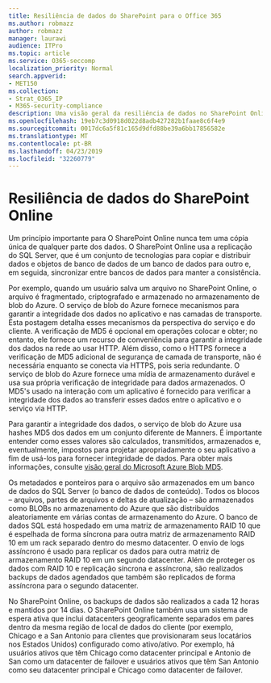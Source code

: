 ```yaml
---
title: Resiliência de dados do SharePoint para o Office 365
ms.author: robmazz
author: robmazz
manager: laurawi
audience: ITPro
ms.topic: article
ms.service: O365-seccomp
localization_priority: Normal
search.appverid:
- MET150
ms.collection:
- Strat_O365_IP
- M365-security-compliance
description: Uma visão geral da resiliência de dados no SharePoint Online no Office 365.
ms.openlocfilehash: 19eb7c3d0918d022d8adb427282b1faae8c6f4e9
ms.sourcegitcommit: 0017dc6a5f81c165d9dfd88be39a6bb17856582e
ms.translationtype: MT
ms.contentlocale: pt-BR
ms.lasthandoff: 04/23/2019
ms.locfileid: "32260779"
---
```

# <a name="sharepoint-online-data-resiliency"></a>Resiliência de dados do SharePoint Online
Um princípio importante para O SharePoint Online nunca tem uma cópia única de qualquer parte dos dados. O SharePoint Online usa a replicação do SQL Server, que é um conjunto de tecnologias para copiar e distribuir dados e objetos de banco de dados de um banco de dados para outro e, em seguida, sincronizar entre bancos de dados para manter a consistência. 

Por exemplo, quando um usuário salva um arquivo no SharePoint Online, o arquivo é fragmentado, criptografado e armazenado no armazenamento de blob do Azure. O serviço de blob do Azure fornece mecanismos para garantir a integridade dos dados no aplicativo e nas camadas de transporte. Esta postagem detalha esses mecanismos da perspectiva do serviço e do cliente. A verificação de MD5 é opcional em operações colocar e obter; no entanto, ele fornece um recurso de conveniência para garantir a integridade dos dados na rede ao usar HTTP. Além disso, como o HTTPS fornece a verificação de MD5 adicional de segurança de camada de transporte, não é necessária enquanto se conecta via HTTPS, pois seria redundante. O serviço de blob do Azure fornece uma mídia de armazenamento durável e usa sua própria verificação de integridade para dados armazenados. O MD5's usado na interação com um aplicativo é fornecido para verificar a integridade dos dados ao transferir esses dados entre o aplicativo e o serviço via HTTP. 

Para garantir a integridade dos dados, o serviço de blob do Azure usa hashes MD5 dos dados em um conjunto diferente de Manners. É importante entender como esses valores são calculados, transmitidos, armazenados e, eventualmente, impostos para projetar apropriadamente o seu aplicativo a fim de usá-los para fornecer integridade de dados. Para obter mais informações, consulte [visão geral do Microsoft Azure Blob MD5](http://blogs.msdn.com/b/windowsazurestorage/archive/2011/02/18/windows-azure-blob-md5-overview.aspx). 

Os metadados e ponteiros para o arquivo são armazenados em um banco de dados do SQL Server (o banco de dados de conteúdo). Todos os blocos – arquivos, partes de arquivos e deltas de atualização – são armazenados como BLOBs no armazenamento do Azure que são distribuídos aleatoriamente em várias contas de armazenamento do Azure. O banco de dados SQL está hospedado em uma matriz de armazenamento RAID 10 que é espelhada de forma síncrona para outra matriz de armazenamento RAID 10 em um rack separado dentro do mesmo datacenter. O envio de logs assíncrono é usado para replicar os dados para outra matriz de armazenamento RAID 10 em um segundo datacenter. Além de proteger os dados com RAID 10 e replicação síncrona e assíncrona, são realizados backups de dados agendados que também são replicados de forma assíncrona para o segundo datacenter. 

No SharePoint Online, os backups de dados são realizados a cada 12 horas e mantidos por 14 dias. O SharePoint Online também usa um sistema de espera ativa que inclui datacenters geograficamente separados em pares dentro da mesma região de local de dados do cliente (por exemplo, Chicago e a San Antonio para clientes que provisionaram seus locatários nos Estados Unidos) configurado como ativo/ativo. Por exemplo, há usuários ativos que têm Chicago como datacenter principal e Antonio de San como um datacenter de failover e usuários ativos que têm San Antonio como seu datacenter principal e Chicago como datacenter de failover. 